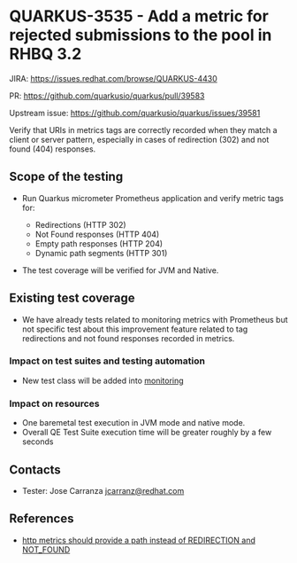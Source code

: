 # QUARKUS-3535 - Add a metric for rejected submissions to the pool in RHBQ 3.2

JIRA: https://issues.redhat.com/browse/QUARKUS-4430

PR: https://github.com/quarkusio/quarkus/pull/39583

Upstream issue: https://github.com/quarkusio/quarkus/issues/39581

Verify that URIs in metrics tags are correctly recorded when they match a client or server pattern,
especially in cases of redirection (302) and not found (404) responses.

## Scope of the testing
* Run Quarkus micrometer Prometheus application and verify metric tags for:
   * Redirections (HTTP 302)
   * Not Found responses (HTTP 404)
   * Empty path responses (HTTP 204)
   * Dynamic path segments (HTTP 301)

* The test coverage will be verified for JVM and Native.

## Existing test coverage
* We have already tests related to monitoring metrics with Prometheus but not specific test
  about this improvement feature related to tag redirections and not found responses recorded in metrics.
 

### Impact on test suites and testing automation
* New test class will be added into [monitoring](https://github.com/quarkus-qe/quarkus-test-suite/tree/main/monitoring/micrometer-prometheus) 

### Impact on resources
* One baremetal test execution in JVM mode and native mode.
* Overall QE Test Suite execution time will be greater roughly by a few seconds

## Contacts
* Tester: Jose Carranza <jcarranz@redhat.com>

## References
- [http metrics should provide a path instead of REDIRECTION and NOT_FOUND](https://github.com/quarkusio/quarkus/issues/39581)